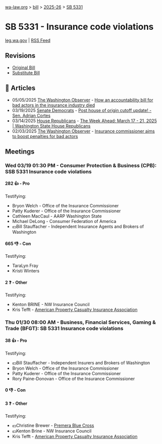 [wa-law.org](/) > [bill](/bill/) > [2025-26](/bill/2025-26/) > [SB 5331](/bill/2025-26/sb/5331/)

# SB 5331 - Insurance code violations
[leg.wa.gov](https://app.leg.wa.gov/billsummary?BillNumber=5331&Year=2025&Initiative=false) | [RSS Feed](./rss.xml)

## Revisions
* [Original Bill](1/)
* [Substitute Bill](S/)

## 📰 Articles
* 05/05/2025 [The Washington Observer](/org/the_washington_observer/) - [How an accountability bill for bad actors in the insurance industry died](https://washingtonobserver.substack.com/p/how-an-accountability-bill-for-bad#:~:text=Senate%20Bill%205331)
* 03/19/2025 [Senate Democrats](/org/senate_democrats/) - [Post house of origin cutoff update! - Sen. Adrian Cortes](https://senatedemocrats.wa.gov/cortes/2025/03/19/post-house-of-origin-cutoff-update/#:~:text=5331)
* 03/14/2025 [House Republicans](/org/house_republicans/) - [The Week Ahead: March 17 - 21, 2025 | Washington State House Republicans](https://houserepublicans.wa.gov/week/the-week-ahead-march-17-21-2025/#:~:text=SB%205331)
* 02/03/2025 [The Washington Observer](/org/the_washington_observer/) - [Insurance commissioner aims to boost penalties for bad actors](https://washingtonobserver.substack.com/p/insurance-commissioner-aims-to-boost#:~:text=Senate%20Bill%205331)

## Meetings
### Wed 03/19 01:30 PM - Consumer Protection & Business (CPB): SSB 5331 Insurance code violations
#### 282 👍 - Pro
Testifying:
* Bryon Welch - Office of the Insurance Commissioner
* Patty Kuderer - Office of the Insurance Commissioner
* Cathleen MacCaul - AARP Washington State
* Michael DeLong - Consumer Federation of America
* 💵Bill Stauffacher - Independent Insurance Agents and Brokers of Washington

#### 665 👎 - Con
Testifying:
* TaraLyn Fray
* Kristi Winters

#### 2 ❓ - Other
Testifying:
* Kenton BRINE - NW Insurance Council
* Kris Tefft - [American Property Casualty Insurance Association](/org/american_property_casualty_insurance_association/)

### Thu 01/30 08:00 AM - Business, Financial Services, Gaming & Trade (BFGT): SB 5331 Insurance code violations
#### 38 👍 - Pro
Testifying:
* 💵Bill Stauffacher - Independent Insurers and Brokers of Washington
* Bryon Welch - Office of the Insurance Commissioner
* Patty Kuderer - Office of the Insurance Commissioner
* Rory Paine-Donovan - Office of the Insurance Commissioner

#### 0 👎 - Con

#### 3 ❓ - Other
Testifying:
* 💵Christine Brewer - [Premera Blue Cross](/org/premera_blue_cross/)
* 💵Kenton Brine - NW Insurance Council
* Kris Tefft - [American Property Casualty Insurance Association](/org/american_property_casualty_insurance_association/)
